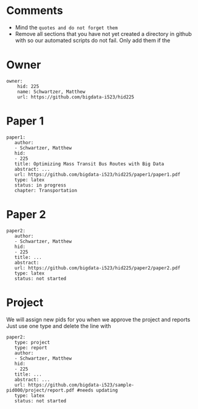 # Comments

* Mind the ```quotes and do not forget them```
* Remove all sections that you have not yet created a directory in github with so our automated scripts do not fail. Only add them if the 

# Owner

```
owner:
    hid: 225
    name: Schwartzer, Matthew
    url: https://github.com/bigdata-i523/hid225
```

# Paper 1

```
paper1:
   author: 
   - Schwartzer, Matthew
   hid:
   - 225
   title: Optimizing Mass Transit Bus Routes with Big Data
   abstract: ...
   url: https://github.com/bigdata-i523/hid225/paper1/paper1.pdf
   type: latex
   status: in progress
   chapter: Transportation
```
   
# Paper 2

```
paper2:
   author: 
   - Schwartzer, Matthew
   hid:
   - 225
   title: ...
   abstract: 
   url: https://github.com/bigdata-i523/hid225/paper2/paper2.pdf   
   type: latex
   status: not started
```

# Project 

We will assign new pids for you when we approve the project and reports   
Just use one type and delete the line with 

```
paper2:
   type: project
   type: report
   author: 
   - Schwartzer, Matthew
   hid:
   - 225
   title: ...
   abstract: ...
   url: https://github.com/bigdata-i523/sample-pid000/project/report.pdf #needs updating
   type: latex
   status: not started
```
